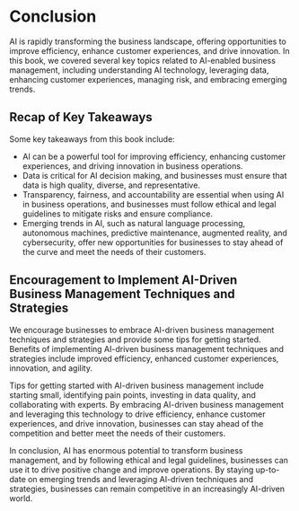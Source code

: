 # Conclusion

AI is rapidly transforming the business landscape, offering opportunities to improve efficiency, enhance customer experiences, and drive innovation. In this book, we covered several key topics related to AI-enabled business management, including understanding AI technology, leveraging data, enhancing customer experiences, managing risk, and embracing emerging trends.

Recap of Key Takeaways
----------------------

Some key takeaways from this book include:

* AI can be a powerful tool for improving efficiency, enhancing customer experiences, and driving innovation in business operations.
* Data is critical for AI decision making, and businesses must ensure that data is high quality, diverse, and representative.
* Transparency, fairness, and accountability are essential when using AI in business operations, and businesses must follow ethical and legal guidelines to mitigate risks and ensure compliance.
* Emerging trends in AI, such as natural language processing, autonomous machines, predictive maintenance, augmented reality, and cybersecurity, offer new opportunities for businesses to stay ahead of the curve and meet the needs of their customers.

Encouragement to Implement AI-Driven Business Management Techniques and Strategies
----------------------------------------------------------------------------------

We encourage businesses to embrace AI-driven business management techniques and strategies and provide some tips for getting started. Benefits of implementing AI-driven business management techniques and strategies include improved efficiency, enhanced customer experiences, innovation, and agility.

Tips for getting started with AI-driven business management include starting small, identifying pain points, investing in data quality, and collaborating with experts. By embracing AI-driven business management and leveraging this technology to drive efficiency, enhance customer experiences, and drive innovation, businesses can stay ahead of the competition and better meet the needs of their customers.

In conclusion, AI has enormous potential to transform business management, and by following ethical and legal guidelines, businesses can use it to drive positive change and improve operations. By staying up-to-date on emerging trends and leveraging AI-driven techniques and strategies, businesses can remain competitive in an increasingly AI-driven world.